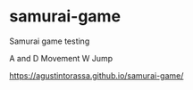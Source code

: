 # samurai-game
Samurai game testing

A and D Movement W Jump

https://agustintorassa.github.io/samurai-game/
